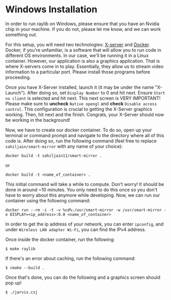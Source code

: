 # Windows Installation

In order to run raylib on Windows, please ensure that you have an Nvidia chip in your machine. If you do not, please let me know, and we can work something out.

For this setup, you will need two technologies: [X-server](https://sourceforge.net/projects/xming/) and [Docker](https://www.docker.com/). Docker, if you're unfamiliar, is a software that will allow you to run code in different OS environments. In our case, we'll be running it in a Linux container. However, our application is also a graphics application. That is where X-servers come in to play. Essentially, they allow us to stream video information to a particular port. Please install those programs before proceeding.

Once you have X-Server installed, launch it (it may be under the name "X-Launch"). After doing so, set `Display Number` to 0 and hit next. Ensure `Start no client` is selected and hit next. This next screen is VERY IMPORTANT! Please make sure to **uncheck** `Native opengl` and **check** `Disable access control`. This configuration is crucial to getting the X-Server graphics working. Then, hit next and the finish. Congrats, your X-Server should now be working in the background!

Now, we have to create our docker container. To do so, open up your terminal or command prompt and navigate to the directory where all of this code is. After doing so, run the following command (feel free to replace `sahiljain/smart-mirror` with any name of your choice):

```docker build -t sahiljain11/smart-mirror .```

or

```docker build -t <name_of_container> .```

This initial command will take a while to compute. Don't worry! It should be done in around ~10 minutes. You only need to do this once so you don't have to worry about this anymore while developing. Now, we can run our container using the following command:

```docker run --rm -i -t -v %cd%:/usr/smart-mirror -w /usr/smart-mirror -e DISPLAY=<ip_address>:0.0 <name_of_container>```

In order to get the ip address of your network, you can enter `ipconfig`, and under `Wireless LAN adapter Wi-Fi`, you can find the IPv4 address.

Once inside the docker container, run the following:

```$ make raylib```

If there's an error about caching, run the following command:

```$ cmake --build .```

Once that's done, you can do the following and a graphics screen should pop up!

```$ ./jarvis.csj```